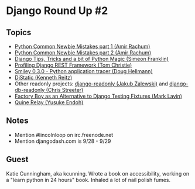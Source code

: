 # Django Round Up #2

## Topics

* [Python Common Newbie Mistakes part 1 (Amir Rachum)](http://blog.amir.rachum.com/post/54770419679/python-common-newbie-mistakes-part-1)
* [Python Common Newbie Mistakes part 2 (Amir Rachum)](http://blog.amir.rachum.com/post/55024295793/python-common-newbie-mistakes-part-2)
* [Django Tips, Tricks and a bit of Python Magic (Simeon Franklin)](http://simeonfranklin.com/blog/2013/jul/11/django-tips-tricks-and-bit-python-magic/)
* [Profiling Django REST Framework (Tom Christie)](http://dabapps.com/blog/api-performance-profiling-django-rest-framework/)
* [Smiley 0.3.0 - Python application tracer (Doug Hellmann)](http://doughellmann.com/2013/07/smiley-0-3-0-python-application-tracer.html)
* [DjStatic (Kenneth Reitz)](https://github.com/kennethreitz/dj-static)
* Other readonly projects: [django-readonly (Jakub Zalewski)](https://bitbucket.org/zalew/django-readonly) and [django-db-readonly (Chris 
Streeter)](https://github.com/streeter/django-db-readonly)
* [Factory Boy as an Alternative to Django Testing Fixtures (Mark Lavin)](http://www.caktusgroup.com/blog/2013/07/17/factory-boy-alternative-django-testing-fixtures/)
* [Quine Relay (Yusuke Endoh)](https://github.com/mame/quine-relay)

## Notes
* Mention #lincolnloop on irc.freenode.net
* Mention djangodash.com is 9/28 - 9/29


## Guest
Katie Cunningham, aka kcunning. Wrote a book on accessibility, working on a "learn python in 24 hours" book. Inhaled a lot of nail polish fumes.